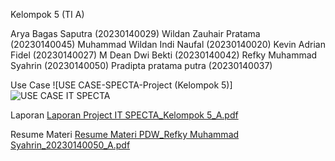 Kelompok 5 (TI A)

Arya Bagas Saputra (20230140029) 
Wildan Zauhair Pratama (20230140045)
Muhammad Wildan Indi Naufal (20230140020)
Kevin Adrian Fidel (20230140027)
M Dean Dwi Bekti (20230140042) 
Refky Muhammad Syahrin (20230140050)
Pradipta pratama putra (20230140037)

Use Case
![USE CASE-SPECTA-Project (Kelompok 5)]
![USE CASE IT SPECTA](https://github.com/user-attachments/assets/c0802b14-9c3f-49f3-b6fd-962f4756b8e4)

Laporan
[Laporan Project IT SPECTA_Kelompok 5_A.pdf](https://github.com/user-attachments/files/21011968/Laporan.Project.IT.SPECTA_Kelompok.5_A.pdf)

Resume Materi
[Resume Materi PDW_Refky Muhammad Syahrin_20230140050_A.pdf](https://github.com/user-attachments/files/21015941/Resume.Materi.PDW_Refky.Muhammad.Syahrin_20230140050_A.pdf)
